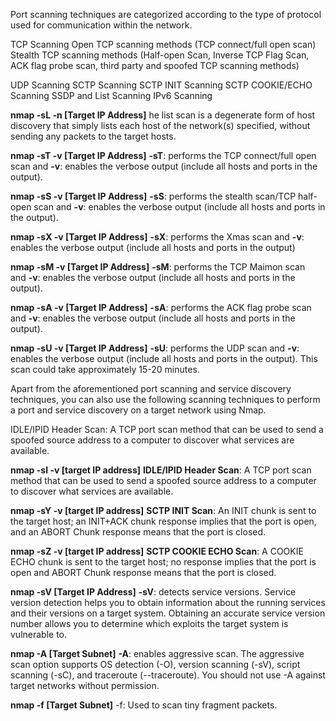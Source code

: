 
Port scanning techniques are categorized according to the type of protocol used for communication within the network.

TCP Scanning
	Open TCP scanning methods (TCP connect/full open scan)
	Stealth TCP scanning methods (Half-open Scan, Inverse TCP Flag Scan, ACK flag probe scan, third party and spoofed TCP scanning methods)

UDP Scanning
SCTP Scanning
	SCTP INIT Scanning
	SCTP COOKIE/ECHO Scanning
SSDP and List Scanning
IPv6 Scanning

**nmap -sL -n [Target IP Address]**
he list scan is a degenerate form of host discovery that simply lists each host of the network(s) specified, without sending any packets to the target hosts.

**nmap -sT -v [Target IP Address]**
**-sT**: performs the TCP connect/full open scan and **-v**: enables the verbose output (include all hosts and ports in the output).

**nmap -sS -v [Target IP Address]**
**-sS**: performs the stealth scan/TCP half-open scan and **-v**: enables the verbose output (include all hosts and ports in the output).

**nmap -sX -v [Target IP Address]**
**-sX**: performs the Xmas scan and **-v**: enables the verbose output (include all hosts and ports in the output)

**nmap -sM -v [Target IP Address]**
**-sM**: performs the TCP Maimon scan and **-v**: enables the verbose output (include all hosts and ports in the output).

**nmap -sA -v [Target IP Address]**
**-sA**: performs the ACK flag probe scan and **-v**: enables the verbose output (include all hosts and ports in the output).

**nmap -sU -v [Target IP Address]**
**-sU**: performs the UDP scan and **-v**: enables the verbose output (include all hosts and ports in the output). This scan could take approximately 15-20 minutes.

Apart from the aforementioned port scanning and service discovery techniques, you can also use the following scanning techniques to perform a port and service discovery on a target network using Nmap.

IDLE/IPID Header Scan: A TCP port scan method that can be used to send a spoofed source address to a computer to discover what services are available.

**nmap -sI -v [target IP address]**
**IDLE/IPID Header Scan**: A TCP port scan method that can be used to send a spoofed source address to a computer to discover what services are available.

**nmap -sY -v [target IP address]**
**SCTP INIT Scan**: An INIT chunk is sent to the target host; an INIT+ACK chunk response implies that the port is open, and an ABORT Chunk response means that the port is closed.

**nmap -sZ -v [target IP address]**
**SCTP COOKIE ECHO Scan**: A COOKIE ECHO chunk is sent to the target host; no response implies that the port is open and ABORT Chunk response means that the port is closed.

**nmap -sV [Target IP Address]**
**-sV**: detects service versions.
Service version detection helps you to obtain information about the running services and their versions on a target system. Obtaining an accurate service version number allows you to determine which exploits the target system is vulnerable to.

**nmap -A [Target Subnet]**
**-A**: enables aggressive scan. The aggressive scan option supports OS detection (-O), version scanning (-sV), script scanning (-sC), and traceroute (--traceroute). You should not use -A against target networks without permission.

**nmap -f [Target Subnet]**
-f: Used to scan tiny fragment packets.

